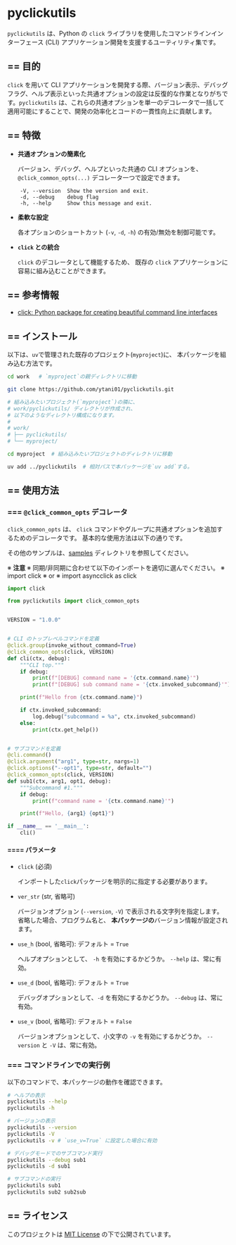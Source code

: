 # pyclickutils

`pyclickutils` は、Python の `click` ライブラリを使用したコマンドラインインターフェース (CLI) アプリケーション開発を支援するユーティリティ集です。


## == 目的

`click` を用いて CLI アプリケーションを開発する際、バージョン表示、デバッグフラグ、ヘルプ表示といった共通オプションの設定は反復的な作業となりがちです。`pyclickutils` は、これらの共通オプションを単一のデコレータで一括して適用可能にすることで、開発の効率化とコードの一貫性向上に貢献します。


## == 特徴

- **共通オプションの簡素化**

  バージョン、デバッグ、ヘルプといった共通の CLI オプションを、
  `@click_common_opts(...)` デコレータ一つで設定できます。

``` text
    -V, --version  Show the version and exit.
    -d, --debug    debug flag
    -h, --help     Show this message and exit.
```

- **柔軟な設定**

  各オプションのショートカット (`-v`, `-d`, `-h`) の有効/無効を制御可能です。

- **`click` との統合**

  `click` のデコレータとして機能するため、
  既存の `click` アプリケーションに容易に組み込むことができます。


## == 参考情報

- [click: Python package for creating beautiful command line interfaces](https://github.com/pallets/click)


## == インストール

以下は、`uv`で管理された既存のプロジェクト(`myproject`)に、
本パッケージを組み込む方法です。

```bash
cd work   # `myproject`の親ディレクトリに移動

git clone https://github.com/ytani01/pyclickutils.git

# 組み込みたいプロジェクト(`myproject`)の隣に、
# work/pyclickutils/ ディレクトリが作成され、
# 以下のようなディレクトリ構成になります。
# 
# work/
# ├── pyclickutils/
# └── myproject/

cd myproject  # 組み込みたいプロジェクトのディレクトリに移動

uv add ../pyclickutils  # 相対パスで本パッケージを`uv add`する。
```


## == 使用方法

### === `@click_common_opts` デコレータ

`click_common_opts` は、
`click` コマンドやグループに共通オプションを追加するためのデコレータです。
基本的な使用方法は以下の通りです。

その他のサンプルは、[samples](samples/) ディレクトリを参照してください。

※ **注意**
※ 同期/非同期に合わせて以下のインポートを適切に選んでください。
※   import click
※     or
※   import asyncclick as click

```python
import click

from pyclickutils import click_common_opts


VERSION = "1.0.0"


# CLI のトップレベルコマンドを定義
@click.group(invoke_without_command=True)
@click_common_opts(click, VERSION)
def cli(ctx, debug):
    """CLI top."""
    if debug:
        print(f"[DEBUG] command name = '{ctx.command.name}'")
        print(f"[DEBUG] sub command name = '{ctx.invoked_subcommand}'")

    print(f"Hello from {ctx.command.name}")

    if ctx.invoked_subcommand:
        log.debug("subcommand = %a", ctx.invoked_subcommand)
    else:
        print(ctx.get_help())


# サブコマンドを定義
@cli.command()
@click.argument("arg1", type=str, nargs=1)
@click.options("--opt1", type=str, default="")
@click_common_opts(click, VERSION)
def sub1(ctx, arg1, opt1, debug):
    """Subcommand #1."""
    if debug:
        print(f"command name = '{ctx.command.name}'")

    print(f"Hello, {arg1} {opt1}")

if __name__ == '__main__':
    cli()
```


#### ==== パラメータ

- `click` (必須)

   インポートした`click`パッケージを明示的に指定する必要があります。

- `ver_str` (str, 省略可)

  バージョンオプション (`--version`, `-V`) で表示される文字列を指定します。
  省略した場合、プログラム名と、
  **本パッケージの**バージョン情報が設定されます。

- `use_h` (bool, 省略可): デフォルト = `True`

  ヘルプオプションとして、 `-h` を有効にするかどうか。
  `--help` は、常に有効。

- `use_d` (bool, 省略可): デフォルト = `True`

  デバッグオプションとして、`-d` を有効にするかどうか。
  `--debug` は、常に有効。

- `use_v` (bool, 省略可): デフォルト = `False`

  バージョンオプションとして、小文字の `-v` を有効にするかどうか。
  `--version` と `-V` は、常に有効。


### === コマンドラインでの実行例

以下のコマンドで、本パッケージの動作を確認できます。

```bash
# ヘルプの表示
pyclickutils --help
pyclickutils -h

# バージョンの表示
pyclickutils --version
pyclickutils -V
pyclickutils -v # `use_v=True` に設定した場合に有効

# デバッグモードでのサブコマンド実行
pyclickutils --debug sub1
pyclickutils -d sub1

# サブコマンドの実行
pyclickutils sub1
pyclickutils sub2 sub2sub
```


## == ライセンス

このプロジェクトは [MIT License](LICENCE) の下で公開されています。
